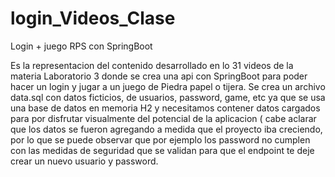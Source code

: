 # login_Videos_Clase
Login + juego RPS con SpringBoot


Es la representacion del contenido desarrollado en lo 31 videos de la materia Laboratorio 3 
donde se crea una api con SpringBoot para poder hacer un login y jugar a un juego de Piedra papel o tijera.
Se crea un archivo data.sql con datos ficticios, de usuarios, password, game, etc ya que se usa una base de datos en memoria H2 y necesitamos contener 
datos cargados para por disfrutar visualmente del potencial de la aplicacion ( cabe aclarar que los datos se fueron agregando a medida que el proyecto iba creciendo,
por lo que se puede observar que por ejemplo los password no cumplen con las medidas de seguridad que se validan para que el endpoint te deje crear un nuevo usuario y password.

